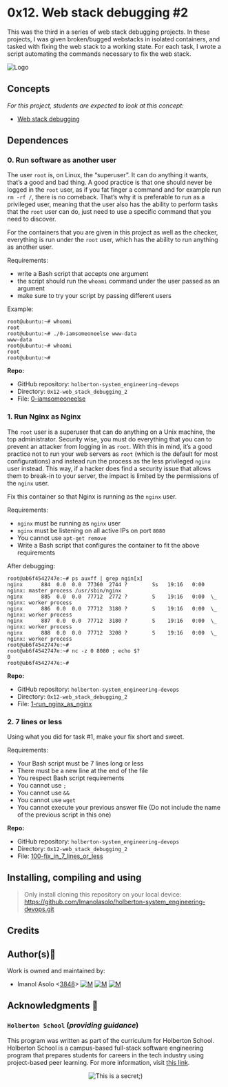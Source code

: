 0x12. Web stack debugging #2
============================

This was the third in a series of web stack debugging projects. In these projects, I was given broken/bugged webstacks in isolated containers, and tasked with fixing the web stack to a working state. For each task, I wrote a script automating the commands necessary to fix the web stack.

![Logo](https://www.howtogeek.com/wp-content/uploads/2021/05/laptop-with-terminal-big.png?height=200p&trim=2,2,2,50)

Concepts
--------

_For this project, students are expected to look at this concept:_

*   [Web stack debugging](https://intranet.hbtn.io/concepts/68)

Dependences
-----------

### 0\. Run software as another user

The user `root` is, on Linux, the “superuser”. It can do anything it wants, that’s a good and bad thing. A good practice is that one should never be logged in the `root` user, as if you fat finger a command and for example run `rm -rf /`, there is no comeback. That’s why it is preferable to run as a privileged user, meaning that the user also has the ability to perform tasks that the `root` user can do, just need to use a specific command that you need to discover.

For the containers that you are given in this project as well as the checker, everything is run under the `root` user, which has the ability to run anything as another user.

Requirements:

*   write a Bash script that accepts one argument
*   the script should run the `whoami` command under the user passed as an argument
*   make sure to try your script by passing different users

Example:

    root@ubuntu:~# whoami
    root
    root@ubuntu:~# ./0-iamsomeoneelse www-data
    www-data
    root@ubuntu:~# whoami
    root
    root@ubuntu:~#
    

**Repo:**

*   GitHub repository: `holberton-system_engineering-devops`
*   Directory: `0x12-web_stack_debugging_2`
*   File: [0-iamsomeoneelse](https://github.com/Imanolasolo/holberton-system_engineering-devops/blob/main/0x12-web_stack_debugging_2/0-iamsomeoneelse)

### 1\. Run Nginx as Nginx

The `root` user is a superuser that can do anything on a Unix machine, the top administrator. Security wise, you must do everything that you can to prevent an attacker from logging in as `root`. With this in mind, it’s a good practice not to run your web servers as `root` (which is the default for most configurations) and instead run the process as the less privileged `nginx` user instead. This way, if a hacker does find a security issue that allows them to break-in to your server, the impact is limited by the permissions of the `nginx` user.

Fix this container so that Nginx is running as the `nginx` user.

Requirements:

*   `nginx` must be running as `nginx` user
*   `nginx` must be listening on all active IPs on port `8080`
*   You cannot use `apt-get remove`
*   Write a Bash script that configures the container to fit the above requirements

After debugging:

    root@ab6f4542747e:~# ps auxff | grep ngin[x]
    nginx      884  0.0  0.0  77360  2744 ?        Ss   19:16   0:00 nginx: master process /usr/sbin/nginx
    nginx      885  0.0  0.0  77712  2772 ?        S    19:16   0:00  \_ nginx: worker process
    nginx      886  0.0  0.0  77712  3180 ?        S    19:16   0:00  \_ nginx: worker process
    nginx      887  0.0  0.0  77712  3180 ?        S    19:16   0:00  \_ nginx: worker process
    nginx      888  0.0  0.0  77712  3208 ?        S    19:16   0:00  \_ nginx: worker process
    root@ab6f4542747e:~#
    root@ab6f4542747e:~# nc -z 0 8080 ; echo $?
    0
    root@ab6f4542747e:~#
    

**Repo:**

*   GitHub repository: `holberton-system_engineering-devops`
*   Directory: `0x12-web_stack_debugging_2`
*   File: [1-run_nginx_as_nginx](https://github.com/Imanolasolo/holberton-system_engineering-devops/blob/main/0x12-web_stack_debugging_2/1-run_nginx_as_nginx)

### 2\. 7 lines or less

Using what you did for task #1, make your fix short and sweet.

Requirements:

*   Your Bash script must be 7 lines long or less
*   There must be a new line at the end of the file
*   You respect Bash script requirements
*   You cannot use `;`
*   You cannot use `&&`
*   You cannot use `wget`
*   You cannot execute your previous answer file (Do not include the name of the previous script in this one)

**Repo:**

*   GitHub repository: `holberton-system_engineering-devops`
*   Directory: `0x12-web_stack_debugging_2`
*   File: [100-fix_in_7_lines_or_less]()

## Installing, compiling and using
	
> Only install cloning this repository on your local device:  https://github.com/Imanolasolo/holberton-system_engineering-devops.git

## Credits

## Author(s):blue_book:

Work is owned and maintained by:
* Imanol Asolo <[3848](mailto:3848@holbertonschool.com)> [![M](https://upload.wikimedia.org/wikipedia/commons/thumb/9/91/Octicons-mark-github.svg/25px-Octicons-mark-github.svg.png)](https://github.com/Imanolasolo) [![M](https://upload.wikimedia.org/wikipedia/fr/thumb/c/c8/Twitter_Bird.svg/25px-Twitter_Bird.svg.png)](https://twitter.com/jjusturi) [![M](https://upload.wikimedia.org/wikipedia/commons/thumb/c/ca/LinkedIn_logo_initials.png/25px-LinkedIn_logo_initials.png)](https://www.linkedin.com/in/imanol-asolo-5ba9b42a/)

## Acknowledgments :mega: 

### **`Holberton School`** (*providing guidance*)
This program was written as part of the curriculum for Holberton School.
Holberton School is a campus-based full-stack software engineering program
that prepares students for careers in the tech industry using project-based
peer learning. For more information, visit [this link](https://www.holbertonschool.com/).
<p align="center">
	<img src="https://assets.website-files.com/6105315644a26f77912a1ada/610540e8b4cd6969794fe673_Holberton_School_logo-04-04.svg" alt="This is a secret;)">
</p>
